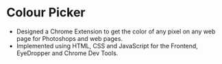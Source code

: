 # Colour Picker

-  Designed a Chrome Extension to get the color of any pixel on any web page for Photoshops and web pages.
-  Implemented using HTML, CSS and JavaScript for the Frontend, EyeDropper and Chrome Dev Tools.
